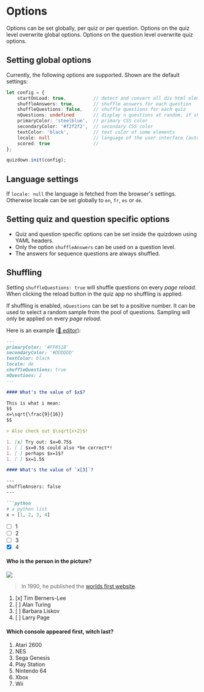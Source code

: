 # Options

Options can be set globally, per quiz or per question. Options on the quiz level overwrite global options. Options on the question level overwrite quiz options.

## Setting global options

Currently, the following options are supported. Shown are the default settings:

```typescript
let config = {
    startOnLoad: true,          // detect and convert all div html elements with class quizdown
    shuffleAnswers: true,       // shuffle answers for each question
    shuffleQuestions: false,    // shuffle questions for each quiz
    nQuestions: undefined       // display n questions at random, if shuffleQuestions is true
    primaryColor: 'steelblue',  // primary CSS color
    secondaryColor: '#f2f2f2',  // secondary CSS color
    textColor: 'black',         // text color of some elements
    locale: null                // language of the user interface (auto-detect per default)
    scored: true                // 
};

quizdown.init(config);
```

## Language settings

If `locale: null` the language is fetched from the browser's settings.
Otherwise locale can be set globally to `en`, `fr`, `es` or `de`. 

## Setting quiz and question specific options

- Quiz and question specific options can be set inside the quizdown using YAML headers.
- Only the option `shuffleAnswers` can be used on a question level. 
- The answers for sequence questions are always shuffled.

## Shuffling

Setting `shuffleQuestions: true` will shuffle questions on every *page reload*. When clicking the reload button in the quiz app no shuffling is applied.

If shuffling is enabled, `nQuestions` can be set to a positive number. It can be used to select 
a random sample from the pool of questions. Sampling will only be applied on every *page reload*. 


Here is an example ([🚀 editor](https://bonartm.github.io/quizdown-live-editor/?code=---%0AprimaryColor%3A%20%27%23FF851B%27%0AsecondaryColor%3A%20%27%23DDDDDD%27%0AtextColor%3A%20black%0Alocale%3A%20de%0A---%0A%0A%23%20What%20is%20the%20capital%20of%20Berlin%3F%0A%0A---%0AshuffleAnswers%3A%20false%0A---%0A%0AIn%20this%20question%20you%20are%20asked%20a%20**very**%20difficult%20question.%0A%0A%3E%20Do%20some%20research!%0A%0A-%20%5Bx%5D%20Berlin%0A-%20%5B%20%5D%20Stuttgart%0A-%20%5B%20%5D%20Cologne%0A-%20%5B%20%5D%20D%C3%BCsseldorf)):

```markdown
---
primaryColor: '#FF851B'
secondaryColor: '#DDDDDD'
textColor: black
locale: de
shuffleQuestions: true
nQuestions: 2
---

#### What's the value of $x$?

This is what i mean:
$$
x=\sqrt{\frac{9}{16}}
$$

> Also check out $\sqrt{x+2}$!

1. [x] Try out: $x=0.75$
1. [ ] $x=0.5$ could also *be correct*!
1. [ ] perhaps $x=1$?
1. [ ] $x=1.5$

#### What's the value of `x[3]`?

---
shuffleAnsers: false
---

```python
# a python list
x = [1, 2, 3, 4]
```

- [ ] 1
- [ ] 2
- [ ] 3
- [x] 4

#### Who is the person in the picture?

![](https://upload.wikimedia.org/wikipedia/commons/thumb/9/9d/Sir_Tim_Berners-Lee.jpg/330px-Sir_Tim_Berners-Lee.jpg)

> In 1990, he published the [worlds first website](http://info.cern.ch/hypertext/WWW/TheProject.html).

1. [x] Tim Berners-Lee
1. [ ] Alan Turing
1. [ ] Barbara Liskov
1. [ ] Larry Page


#### Which console appeared first, witch last?

1. Atari 2600
2. NES
3. Sega Genesis
4. Play Station
5. Nintendo 64
6. Xbox
7. Wii
```
